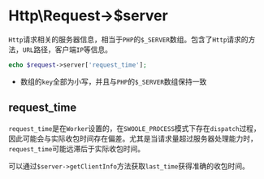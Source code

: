 # Http\Request->$server

 `Http`请求相关的服务器信息，相当于`PHP`的`$_SERVER`数组。包含了`Http`请求的方法，`URL`路径，客户端`IP`等信息。

```php
echo $request->server['request_time'];
```

* 数组的`key`全部为小写，并且与`PHP`的`$_SERVER`数组保持一致

request_time
----
`request_time`是在`Worker`设置的，在`SWOOLE_PROCESS`模式下存在`dispatch`过程，因此可能会与实际收包时间存在偏差。尤其是当请求量超过服务器处理能力时，`request_time`可能远滞后于实际收包时间。

可以通过`$server->getClientInfo`方法获取`last_time`获得准确的收包时间。
